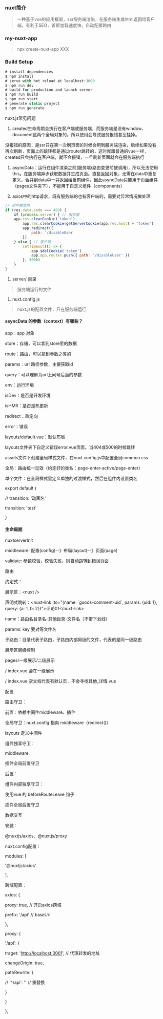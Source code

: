 ### nuxt简介

> 一种基于vue的应用框架，ssr服务端渲染，在服务端生成html返回给客户端，有利于SEO，首屏加载速度快，自动配置路由

### my-nuxt-app

> npx create-nuxt-app XXX

### Build Setup

```js
# install dependencies
$ npm install
# serve with hot reload at localhost:3000
$ npm run dev
# build for production and launch server
$ npm run build
$ npm run start
# generate static project
$ npm run generate
```

nuxt.js常见问题

1. created生命周期会执行在客户端或服务端，而服务端是没有window、document这两个全局对象的，所以使用会导致服务报错甚至挂掉。

没报错的原因：是ssr只在第一次刷页面的时候会用到服务端渲染，后续如果没有再次刷新，页面上的跳转都是通过router跳转的，这时就跟普通的vue一样，created只会执行在客户端，就不会报错，一旦刷新页面就会在服务端执行

1. asyncData：运行在组件渲染之前\(服务端/路由变更前被调用\)，所以无法使用this。在服务端异步获取数据并生成页面。直接返回对象，无需在data中重复定义，合并到data中一并返回给当前组件，因此asyncData只能用于页面组件（pages文件夹下），不能用于自定义组件（components）

2. axios中的http请求，既有服务端的也有客户端的，需要对异常情况做处理

```js
// 用户被禁用
if (res.data.code === 403) {
    if (process.server) { // 服务器
    app.res.clearCookie('token')
        app.res.clearCookie(getServerCookie(app.req.host) + 'token')
        app.redirect({
            path: '/disableUser'
        })
    } else { // 客户端
        setTimeout(() => {
            app.$delCookie('token')
            app.app.router.push({ path: '/disableUser' })
        }, 3000)
    }
}
```

1. server/ 目录

> 服务端运行的文件

1. nuxt.config.js

> nuxt.js的配置文件，只在服务端运行

#### asyncData 的参数（context）有哪些？

app：app 对象

store：存储，可以拿到store里的数据

route：路由，可以拿到参数之类的

params：url 路径参数，主要获取id

query：可以理解为url上问号后面的参数

env：运行环境

isDev：是否是开发环境

isHMR：是否是热更新

redirect：重定向

error：错误

layouts/default.vue：默认布局

layouts文件夹下自定义错误error.vue页面，当404或500的时候跳转

assets文件下创建全局样式文件，在nuxt.config.js中配置全局common.css

全局：路由统一动效（约定好的类名：page-enter-active/page-enter）

单个文件：在全局样式里定义单独的过渡样式，然后在组件内设置类名

export default {

// transition: '动画名'

transition: 'test'

}

#### 生命周期

nuxtserverInit

middleware: 配置\(config\)--》布局\(layout\)--》页面\(page\)

validate: 参数校验，校验失败，则自动跳转到错误页面

路由

约定式：

展示区：&lt;nuxt /&gt;

声明式跳转：&lt;nuxt-link :to="{name: \`goods-comment-uid\`, params: {uid: 1}, query: {a: 1, b: 2}}"&gt;评论01&lt;/nuxt-link&gt;

name：路由名目录名-其他目录-文件名（不带下划线）

params: key 要对等文件名

子路由：目录代表子路由，子路由内部同级的文件，代表的是同一级路由

展示区层级控制

pages/一级展示/二级展示

/ index.vue 会在一级展示

/ index.vue 空文档代表有默认页，不会寻找其他\_详情.vue

配置

路由守卫：

前置：依赖中间件middleware、插件

全局守卫：nuxt.config 指向 middleware（redirect\(\)）

layouts 定义中间件

组件独享守卫：

middleware

插件全局前置守卫

后置：

组件内部独享守卫：

使用vue 的 beforeRouteLeave 钩子

插件全局后置守卫

数据交互

安装：

@nuxtjs/axios、@nuxtjs/proxy

nuxt.config配置：

modules: \[

'@nuxtjs/axios'

\],

跨域配置：

axios: {

proxy: true, // 开启axios跨域

prefix: '/api' // baseUrl

},

proxy: {

'/api': {

traget: '[http://localhost:3001](http://localhost:3001)', // 代理转发的地址

changeOrigin: true,

pathRewrite: {

// '^/api': '' // 重替换

}

}

},

